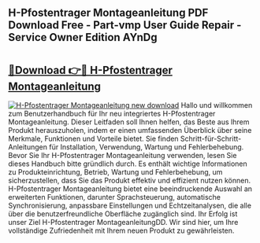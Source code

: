 ## H-Pfostentrager Montageanleitung PDF Download Free - Part-vmp User Guide Repair - Service Owner Edition AYnDg

# <h2><a href="http://df88v8z.blite.top/?on=H-Pfostentrager+Montageanleitung">🔗Download 👉🔴 H-Pfostentrager Montageanleitung</a></h2>

[![H-Pfostentrager Montageanleitung new download](https://i.imgur.com/lujVjoI.png)](http://df88v8z.blite.top/?on=H-Pfostentrager+Montageanleitung)
Hallo und willkommen zum Benutzerhandbuch für Ihr neu integriertes H-Pfostentrager Montageanleitung. Dieser Leitfaden soll Ihnen helfen, das Beste aus Ihrem Produkt herauszuholen, indem er einen umfassenden Überblick über seine Merkmale, Funktionen und Vorteile bietet. Sie finden Schritt-für-Schritt-Anleitungen für Installation, Verwendung, Wartung und Fehlerbehebung. Bevor Sie Ihr H-Pfostentrager Montageanleitung verwenden, lesen Sie dieses Handbuch bitte gründlich durch. Es enthält wichtige Informationen zu Produkteinrichtung, Betrieb, Wartung und Fehlerbehebung, um sicherzustellen, dass Sie das Produkt effektiv und effizient nutzen können. H-Pfostentrager Montageanleitung bietet eine beeindruckende Auswahl an erweiterten Funktionen, darunter Sprachsteuerung, automatische Synchronisierung, anpassbare Einstellungen und Echtzeitanalysen, die alle über die benutzerfreundliche Oberfläche zugänglich sind. Ihr Erfolg ist unser Ziel H-Pfostentrager MontageanleitungDD. Wir sind hier, um Ihre vollständige Zufriedenheit mit Ihrem neuen Produkt zu gewährleisten.
